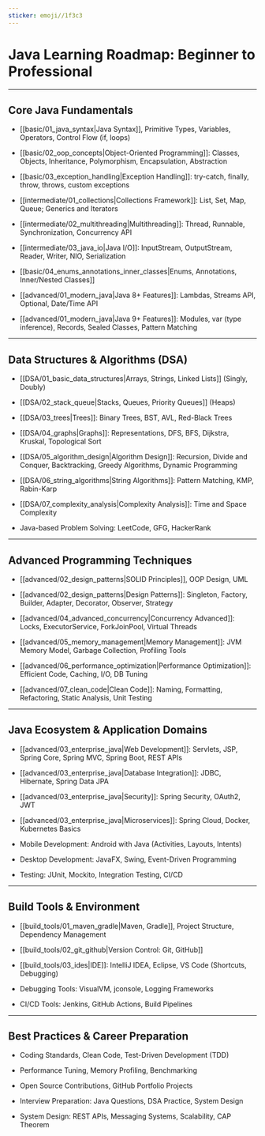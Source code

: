 ```yaml
---
sticker: emoji//1f3c3
---
```

# Java Learning Roadmap: Beginner to Professional

---

## **Core Java Fundamentals**

- [[basic/01_java_syntax|Java Syntax]], Primitive Types, Variables, Operators, Control Flow (if, loops)

- [[basic/02_oop_concepts|Object-Oriented Programming]]: Classes, Objects, Inheritance, Polymorphism, Encapsulation, Abstraction

- [[basic/03_exception_handling|Exception Handling]]: try-catch, finally, throw, throws, custom exceptions

- [[intermediate/01_collections|Collections Framework]]: List, Set, Map, Queue; Generics and Iterators

- [[intermediate/02_multithreading|Multithreading]]: Thread, Runnable, Synchronization, Concurrency API

- [[intermediate/03_java_io|Java I/O]]: InputStream, OutputStream, Reader, Writer, NIO, Serialization

- [[basic/04_enums_annotations_inner_classes|Enums, Annotations, Inner/Nested Classes]]

- [[advanced/01_modern_java|Java 8+ Features]]: Lambdas, Streams API, Optional, Date/Time API

- [[advanced/01_modern_java|Java 9+ Features]]: Modules, var (type inference), Records, Sealed Classes, Pattern Matching

---

## **Data Structures & Algorithms (DSA)**

- [[DSA/01_basic_data_structures|Arrays, Strings, Linked Lists]] (Singly, Doubly)

- [[DSA/02_stack_queue|Stacks, Queues, Priority Queues]] (Heaps)

- [[DSA/03_trees|Trees]]: Binary Trees, BST, AVL, Red-Black Trees

- [[DSA/04_graphs|Graphs]]: Representations, DFS, BFS, Dijkstra, Kruskal, Topological Sort

- [[DSA/05_algorithm_design|Algorithm Design]]: Recursion, Divide and Conquer, Backtracking, Greedy Algorithms, Dynamic Programming

- [[DSA/06_string_algorithms|String Algorithms]]: Pattern Matching, KMP, Rabin-Karp

- [[DSA/07_complexity_analysis|Complexity Analysis]]: Time and Space Complexity

- Java-based Problem Solving: LeetCode, GFG, HackerRank

---

## **Advanced Programming Techniques**


- [[advanced/02_design_patterns|SOLID Principles]], OOP Design, UML

- [[advanced/02_design_patterns|Design Patterns]]: Singleton, Factory, Builder, Adapter, Decorator, Observer, Strategy

- [[advanced/04_advanced_concurrency|Concurrency Advanced]]: Locks, ExecutorService, ForkJoinPool, Virtual Threads

- [[advanced/05_memory_management|Memory Management]]: JVM Memory Model, Garbage Collection, Profiling Tools

- [[advanced/06_performance_optimization|Performance Optimization]]: Efficient Code, Caching, I/O, DB Tuning

- [[advanced/07_clean_code|Clean Code]]: Naming, Formatting, Refactoring, Static Analysis, Unit Testing


---
## **Java Ecosystem & Application Domains**

- [[advanced/03_enterprise_java|Web Development]]: Servlets, JSP, Spring Core, Spring MVC, Spring Boot, REST APIs

- [[advanced/03_enterprise_java|Database Integration]]: JDBC, Hibernate, Spring Data JPA

- [[advanced/03_enterprise_java|Security]]: Spring Security, OAuth2, JWT

- [[advanced/03_enterprise_java|Microservices]]: Spring Cloud, Docker, Kubernetes Basics

- Mobile Development: Android with Java (Activities, Layouts, Intents)

- Desktop Development: JavaFX, Swing, Event-Driven Programming

- Testing: JUnit, Mockito, Integration Testing, CI/CD


--- 

## **Build Tools & Environment**


- [[build_tools/01_maven_gradle|Maven, Gradle]], Project Structure, Dependency Management

- [[build_tools/02_git_github|Version Control: Git, GitHub]]

- [[build_tools/03_ides|IDE]]: IntelliJ IDEA, Eclipse, VS Code (Shortcuts, Debugging)

- Debugging Tools: VisualVM, jconsole, Logging Frameworks

- CI/CD Tools: Jenkins, GitHub Actions, Build Pipelines

---

## **Best Practices & Career Preparation**


- Coding Standards, Clean Code, Test-Driven Development (TDD)

- Performance Tuning, Memory Profiling, Benchmarking

- Open Source Contributions, GitHub Portfolio Projects

- Interview Preparation: Java Questions, DSA Practice, System Design

- System Design: REST APIs, Messaging Systems, Scalability, CAP Theorem
